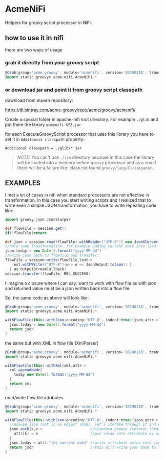 # AcmeNiFi

Helpers for groovy script processor in NiFi.

## how to use it in nifi

there are two ways of usage

### grab it directly from your groovy script

```groovy
@Grab(group='acme.groovy', module='acmenifi', version='20190218', transitive=false)
import static groovyx.acme.nifi.AcmeNiFi.*
```

### or download jar and point it from groovy script classpath

download from maven repository:

https://dl.bintray.com/acme-groovy/repo/acme/groovy/acmenifi/

Create a special folder in apache-nifi root directory. For example `./glib` and put there the library `acmenifi-XYZ.jar`

for each ExecuteGroovyScript processor that uses this library you have to set it in `Additional classpath` property:
```
Additional classpath = ./glib/*.jar
```

> *NOTE:* You can't use `./lib` directory because in this case the library will be loaded into a memory before `groovy` processor and as a result there will be a failure like: class not found `groovy/lang/ClassLoader`...

## EXAMPLES

I met a lot of cases in nifi when standard processors are not effective in transformation. In this case you start writing scripts and I realized that to write even a simple JSON transformation, you have to write repeating code like:

```groovy
import groovy.json.JsonSlurper

def flowFile = session.get()
if(!flowFile)return

def json = session.read(flowFile).withReader("UTF-8"){ new JsonSlurper().parse(it) }
//here some transformation. for example adding current date into json:
json.today = new Date().format("yyyy-MM-dd")
//write json back to flowfile and transfer:
flowFile = session.write(flowFile,{out->
    out.withWriter("UTF-8"){w-> w << JsonOutput.toJson() }
  } as OutputStreamCallback)
session.transfer(flowFile, REL_SUCCESS)
```

I imagine a closure where I can say: want to work with flow file as with json and returned value must be a json written back into a flow file.

So, the same code as above will look like:

```groovy
@Grab(group='acme.groovy', module='acmenifi', version='20190218', transitive=false)
import static groovyx.acme.nifi.AcmeNiFi.*

withFlowFile(this).withJson(encoding:"UTF-8", indent:true){json,attr->
  json.today = new Date().format("yyyy-MM-dd")
  return json
}
```

the same but with XML in flow file (XmlParser)

```groovy
@Grab(group='acme.groovy', module='acmenifi', version='20190218', transitive=false)
import static groovyx.acme.nifi.AcmeNiFi.*

withFlowFile(this).withXml{xml,attr->
  xml.appendNode{
    today new Date().format("yyyy-MM-dd")
  }
  return xml
}
```

read/write flow file attributes

```groovy
@Grab(group='acme.groovy', module='acmenifi', version='20190218', transitive=false)
import static groovyx.acme.nifi.AcmeNiFi.*

withFlowFile(this).withJson(encoding:"UTF-8", indent:true){json,attr->
  //assume json root is an object (map). let's iterate through it and extract  
  json.each{k,v->                      //standard groovy iterator through java map (json object)
    attr[k] = v                        //put value into attribute by corresponding key
  }
  json.today = attr."the current date" //write attribute value into json object value
  return json                          //this will write json back to flow file and transfer to success 
}
```


